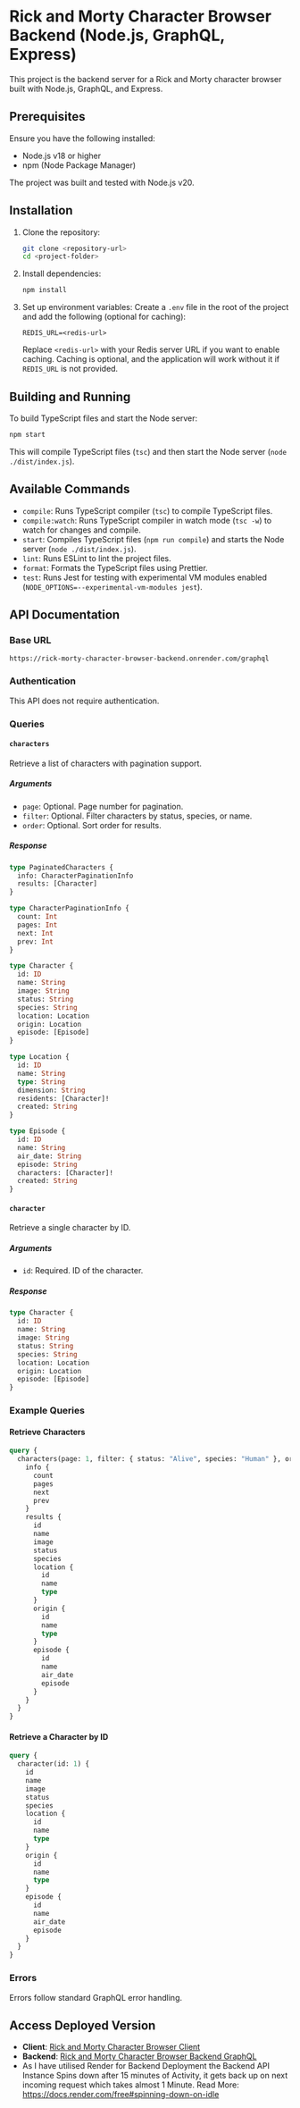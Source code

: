 # Rick and Morty Character Browser Backend (Node.js, GraphQL, Express)

This project is the backend server for a Rick and Morty character browser built with Node.js, GraphQL, and Express.

## Prerequisites

Ensure you have the following installed:

- Node.js v18 or higher
- npm (Node Package Manager)

The project was built and tested with Node.js v20.

## Installation

1. Clone the repository:
   ```bash
   git clone <repository-url>
   cd <project-folder>
   ```

2. Install dependencies:
   ```bash
   npm install
   ```

3. Set up environment variables:
   Create a `.env` file in the root of the project and add the following (optional for caching):
   ```
   REDIS_URL=<redis-url>
   ```
   Replace `<redis-url>` with your Redis server URL if you want to enable caching. Caching is optional, and the application will work without it if `REDIS_URL` is not provided.

## Building and Running

To build TypeScript files and start the Node server:

```bash
npm start
```

This will compile TypeScript files (`tsc`) and then start the Node server (`node ./dist/index.js`).

## Available Commands

- `compile`: Runs TypeScript compiler (`tsc`) to compile TypeScript files.
- `compile:watch`: Runs TypeScript compiler in watch mode (`tsc -w`) to watch for changes and compile.
- `start`: Compiles TypeScript files (`npm run compile`) and starts the Node server (`node ./dist/index.js`).
- `lint`: Runs ESLint to lint the project files.
- `format`: Formats the TypeScript files using Prettier.
- `test`: Runs Jest for testing with experimental VM modules enabled (`NODE_OPTIONS=--experimental-vm-modules jest`).

## API Documentation

### Base URL

```
https://rick-morty-character-browser-backend.onrender.com/graphql
```

### Authentication

This API does not require authentication.

### Queries

#### `characters`

Retrieve a list of characters with pagination support.

##### Arguments

- `page`: Optional. Page number for pagination.
- `filter`: Optional. Filter characters by status, species, or name.
- `order`: Optional. Sort order for results.

##### Response

```graphql
type PaginatedCharacters {
  info: CharacterPaginationInfo
  results: [Character]
}

type CharacterPaginationInfo {
  count: Int
  pages: Int
  next: Int
  prev: Int
}

type Character {
  id: ID
  name: String
  image: String
  status: String
  species: String
  location: Location
  origin: Location
  episode: [Episode]
}

type Location {
  id: ID
  name: String
  type: String
  dimension: String
  residents: [Character]!
  created: String
}

type Episode {
  id: ID
  name: String
  air_date: String
  episode: String
  characters: [Character]!
  created: String
}
```

#### `character`

Retrieve a single character by ID.

##### Arguments

- `id`: Required. ID of the character.

##### Response

```graphql
type Character {
  id: ID
  name: String
  image: String
  status: String
  species: String
  location: Location
  origin: Location
  episode: [Episode]
}
```

### Example Queries

#### Retrieve Characters

```graphql
query {
  characters(page: 1, filter: { status: "Alive", species: "Human" }, order: "name") {
    info {
      count
      pages
      next
      prev
    }
    results {
      id
      name
      image
      status
      species
      location {
        id
        name
        type
      }
      origin {
        id
        name
        type
      }
      episode {
        id
        name
        air_date
        episode
      }
    }
  }
}
```

#### Retrieve a Character by ID

```graphql
query {
  character(id: 1) {
    id
    name
    image
    status
    species
    location {
      id
      name
      type
    }
    origin {
      id
      name
      type
    }
    episode {
      id
      name
      air_date
      episode
    }
  }
}
```

### Errors

Errors follow standard GraphQL error handling.

## Access Deployed Version

- **Client**: [Rick and Morty Character Browser Client](https://rick-morty-character-browser.h1zqeel.com/)
- **Backend**: [Rick and Morty Character Browser Backend GraphQL](https://rick-morty-character-browser-backend.onrender.com/graphql)
- As I have utilised Render for Backend Deployment the Backend API Instance Spins down after 15 minutes of Activity, it gets back up on next incoming request which takes almost 1 Minute. Read More: https://docs.render.com/free#spinning-down-on-idle
